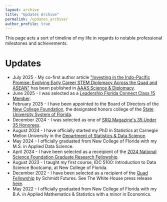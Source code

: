 ```yaml
---
layout: archive
title: "Updates Archive"
permalink: /updates_archive/
author_profile: true
---
```


This page acts a sort of timeline of my life in regards to notable professional milestones and achievements.

Updates
======
* July 2025 - My co-first author article ["Investing in the Indo-Pacific Promise: Evolving Early Career STEM Diplomacy Across the Quad and ASEAN"](https://doi.org/10.1126/scidip.aea4232) has been published in [AAAS Science & Diplomacy](https://www.sciencediplomacy.org).
* June 2025 - I was selected as a [Leadership Florida Connect Class 15 Member](https://www.leadershipflorida.org/announcing-the-2025-2026-new-class-members).
* February 2025 - I have been appointed to the Board of Directors of the [New College Foundation](https://www.srqmagazine.com/srq-daily/2025-02-26/26227_New-College-Foundation-Welcomes-Five-Distinguished-Professionals-to-Board-of-Directors), the designated honors college of the [State University System of Florida](https://www.flbog.edu).
* December 2024 - I was selected as one of [SRQ Magazine's 35 Under 35 Honorees](https://www.srqmagazine.com/articles/2110/35-Under-35).
* August 2024 - I have officially started my PhD in Statistics at Carnegie Mellon University in the [Department of Statistics & Data Science](https://www.cmu.edu/dietrich/statistics-datascience/index.html).
* May 2024 - I officially graduated from New College of Florida with my M.S. in Applied Data Science.
* April 2024 - I have been selected as a receipient of the [2024 National Science Foundation Graduate Research Fellowship](https://www.nsfgrfp.org/about/about-grfp/).
* August 2023 - I taught my first course, IDC 5100: Introduction to Data Science Bootcamp, at New College of Florida.
* December 2022 - I have been selected as a recipient of the [Quad Fellowship](https://www.quadfellowship.org/quad-fellows) by Schmidt Futures. See The White House press release [here](https://www.whitehouse.gov/briefing-room/statements-releases/2022/12/09/statement-by-national-security-advisor-jake-sullivan-congratulating-inaugural-quad-fellows/).
* May 2022 - I officially graduated from New College of Florida with my B.A. in Applied Mathematics & Statistics with a minor in Economics.
